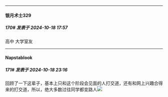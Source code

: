 ﻿
*****

####  银月术士329  
##### 170#       发表于 2024-10-18 17:57

高中 大学室友


*****

####  Napstablook  
##### 171#       发表于 2024-10-18 23:16

回顾了一下这辈子，基本上只和这个阶段会见面的人打交道，还有和网上兴趣合得来的打交道，所以，绝大多数过往同学都变路人<img src="https://static.saraba1st.com/image/smiley/face2017/002.png" referrerpolicy="no-referrer">

